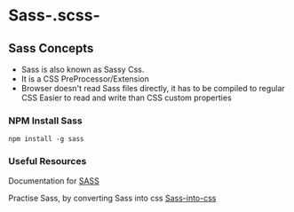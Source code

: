 # Sass-.scss-
<h2> Sass Concepts </h2>
<ul>
  <li> Sass is also known as Sassy Css.</li>
   <li> It is a CSS PreProcessor/Extension </li>
   <li> Browser doesn't read Sass files directly, it has to be compiled to regular CSS
     Easier to read and write than CSS custom properties </li>

</ul>
<h3>NPM Install Sass</h3>

`npm install -g sass`
<h3>Useful Resources</h3>

Documentation for [SASS](https://sass-lang.com/)

Practise Sass, by converting Sass into css [Sass-into-css](https://www.sassmeister.com/)
